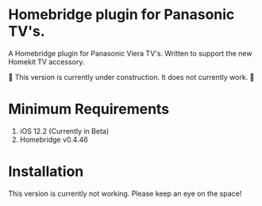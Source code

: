 # Homebridge plugin for Panasonic TV's.
A Homebridge plugin for Panasonic Viera TV's. Written to support the new Homekit TV accessory.

🚧 This version is currently under construction. It does not currently work. 🚧

# Minimum Requirements
  1. iOS 12.2 (Currently in Beta)
  2. Homebridge v0.4.46
  
# Installation
  This version is currently not working. Please keep an eye on the space!
  
